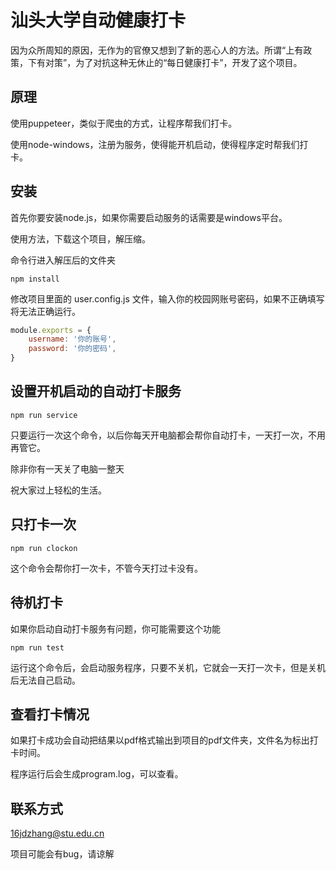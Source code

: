 # 汕头大学自动健康打卡

因为众所周知的原因，无作为的官僚又想到了新的恶心人的方法。所谓“上有政策，下有对策”，为了对抗这种无休止的“每日健康打卡”，开发了这个项目。

## 原理

使用puppeteer，类似于爬虫的方式，让程序帮我们打卡。

使用node-windows，注册为服务，使得能开机启动，使得程序定时帮我们打卡。

## 安装

首先你要安装node.js，如果你需要启动服务的话需要是windows平台。

使用方法，下载这个项目，解压缩。

命令行进入解压后的文件夹

``` shell
npm install
```

修改项目里面的 user.config.js 文件，输入你的校园网账号密码，如果不正确填写将无法正确运行。

``` javascript
module.exports = {
    username: '你的账号',
    password: '你的密码',
}
```

## 设置开机启动的自动打卡服务

``` shell
npm run service
```

只要运行一次这个命令，以后你每天开电脑都会帮你自动打卡，一天打一次，不用再管它。

除非你有一天关了电脑一整天

祝大家过上轻松的生活。

## 只打卡一次

``` shell
npm run clockon
```

这个命令会帮你打一次卡，不管今天打过卡没有。

## 待机打卡

如果你启动自动打卡服务有问题，你可能需要这个功能

``` shell
npm run test
```

运行这个命令后，会启动服务程序，只要不关机，它就会一天打一次卡，但是关机后无法自己启动。

## 查看打卡情况

如果打卡成功会自动把结果以pdf格式输出到项目的pdf文件夹，文件名为标出打卡时间。

程序运行后会生成program.log，可以查看。

## 联系方式

16jdzhang@stu.edu.cn

项目可能会有bug，请谅解
